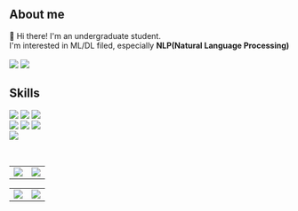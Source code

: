 ## About me
👋 Hi there! I'm an undergraduate student.  
I'm interested in ML/DL filed, especially **NLP(Natural Language Processing)**  
<br>
<img src="https://img.shields.io/badge/Blog-000000?style=flat&logo=Tistory&logoColor=white"/> <img src="https://img.shields.io/badge/dev.seokii@gmail.com-EA4335?style=flat&logo=Gmail&logoColor=white"/>  

## Skills
<img src="https://img.shields.io/badge/Python-3776AB?style=flat&logo=Python&logoColor=white"/> <img src="https://img.shields.io/badge/Tensorflow-FF6F00?style=flat&logo=Tensorflow&logoColor=white"/>
<img src="https://img.shields.io/badge/PyTorch-EE4C2C?style=flat&logo=PyTorch&logoColor=white"/>  
<img src="https://img.shields.io/badge/Django-092E20?style=flat&logo=Django&logoColor=white"/> <img src="https://img.shields.io/badge/Flask-000000?style=flat&logo=Flask&logoColor=white"/> <img src="https://img.shields.io/badge/FastAPI-009688?style=flat&logo=FastAPI&logoColor=white"/>  
<img src="https://img.shields.io/badge/PostgreSQL-4169E1?style=flat&logo=PostgreSQL&logoColor=white"/>

<br>

<table><tr><td valign="top" width="50%">
<img src="https://github-readme-stats.vercel.app/api?username=Seokii&show_icons=true&theme=swift"/>
</td>
<td valign="top" width="60%">
<img src="https://github-readme-stats.vercel.app/api/top-langs/?username=Seokii&hide_border=true&layout=compact&theme=swift"/>
</td></tr>
</table>

<table><tr><td valign="top" width="50%">
<img src="http://mazassumnida.wtf/api/v2/generate_badge?boj=sms09075"/>  
</td>
<td valign="top" width="50%">
<img src="http://mazandi.herokuapp.com/api?handle=sms09075&theme=warm"/>
</td></tr>
</table>
